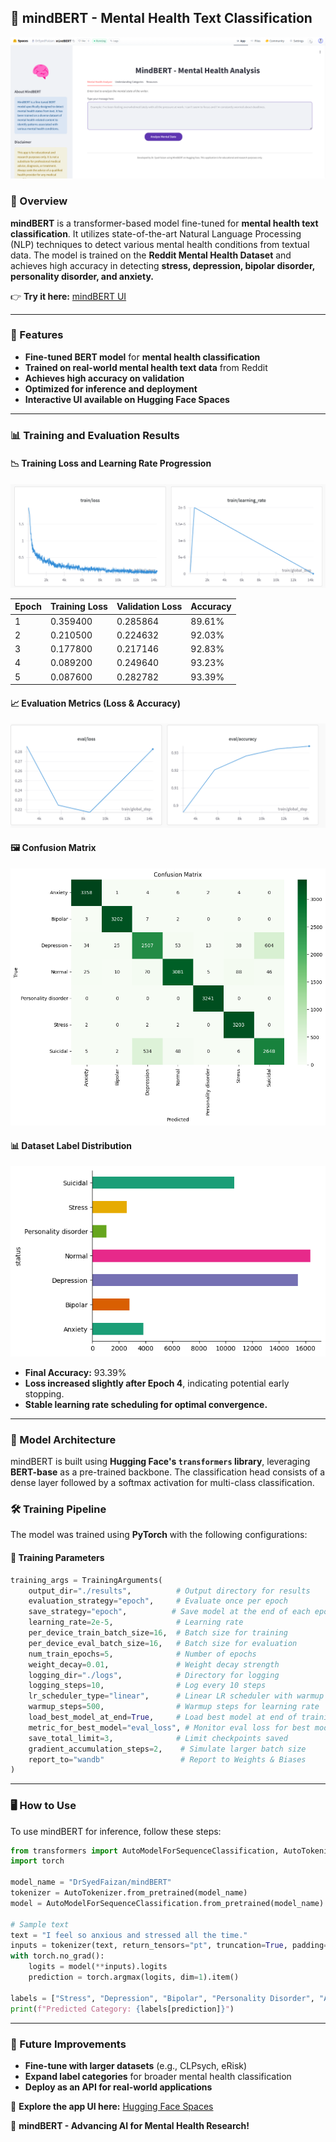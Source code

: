 ## 🧠 mindBERT - Mental Health Text Classification

![mindBERT UI](https://github.com/SYEDFAIZAN1987/mindBERT/blob/main/mindBERTUI.png)

### 🚀 Overview
**mindBERT** is a transformer-based model fine-tuned for **mental health text classification**. It utilizes state-of-the-art Natural Language Processing (NLP) techniques to detect various mental health conditions from textual data. The model is trained on the **Reddit Mental Health Dataset** and achieves high accuracy in detecting **stress, depression, bipolar disorder, personality disorder, and anxiety.**

👉 **Try it here:** [mindBERT UI](https://huggingface.co/spaces/DrSyedFaizan/mindBERT)

---

### 📌 Features
- **Fine-tuned BERT model** for **mental health classification**
- **Trained on real-world mental health text data** from Reddit
- **Achieves high accuracy on validation**
- **Optimized for inference and deployment**
- **Interactive UI available on Hugging Face Spaces**

---

### 📊 Training and Evaluation Results

#### **📉 Training Loss and Learning Rate Progression**
![Training Loss & Learning Rate](https://github.com/SYEDFAIZAN1987/mindBERT/blob/main/traininglossandlearningrate.png)

| Epoch | Training Loss | Validation Loss | Accuracy |
|-------|--------------|----------------|----------|
| 1     | 0.359400     | 0.285864       | 89.61%   |
| 2     | 0.210500     | 0.224632       | 92.03%   |
| 3     | 0.177800     | 0.217146       | 92.83%   |
| 4     | 0.089200     | 0.249640       | 93.23%   |
| 5     | 0.087600     | 0.282782       | 93.39%   |

#### **📈 Evaluation Metrics (Loss & Accuracy)**
![Evaluation Results](https://github.com/SYEDFAIZAN1987/mindBERT/blob/main/evalpics.png)

#### **🖼️ Confusion Matrix**
![Confusion Matrix](https://github.com/SYEDFAIZAN1987/mindBERT/blob/main/confusionmatrix.png)

#### **📊 Dataset Label Distribution**
![Dataset Labels](https://github.com/SYEDFAIZAN1987/mindBERT/blob/main/datasetlabelsbarh.png)

- **Final Accuracy:** 93.39%
- **Loss increased slightly after Epoch 4**, indicating potential early stopping.
- **Stable learning rate scheduling for optimal convergence.**

---

### 🔧 Model Architecture
mindBERT is built using **Hugging Face's `transformers` library**, leveraging **BERT-base** as a pre-trained backbone. The classification head consists of a dense layer followed by a softmax activation for multi-class classification.

### 🛠 Training Pipeline
The model was trained using **PyTorch** with the following configurations:

#### **🔧 Training Parameters**
```python
training_args = TrainingArguments(
    output_dir="./results",          # Output directory for results
    evaluation_strategy="epoch",     # Evaluate once per epoch
    save_strategy="epoch",          # Save model at the end of each epoch
    learning_rate=2e-5,              # Learning rate
    per_device_train_batch_size=16,  # Batch size for training
    per_device_eval_batch_size=16,   # Batch size for evaluation
    num_train_epochs=5,              # Number of epochs
    weight_decay=0.01,               # Weight decay strength
    logging_dir="./logs",            # Directory for logging
    logging_steps=10,                # Log every 10 steps
    lr_scheduler_type="linear",      # Linear LR scheduler with warmup
    warmup_steps=500,                # Warmup steps for learning rate
    load_best_model_at_end=True,     # Load best model at end of training
    metric_for_best_model="eval_loss", # Monitor eval loss for best model
    save_total_limit=3,              # Limit checkpoints saved
    gradient_accumulation_steps=2,    # Simulate larger batch size
    report_to="wandb"                 # Report to Weights & Biases
)
```

---

### 🖥 How to Use
To use mindBERT for inference, follow these steps:

```python
from transformers import AutoModelForSequenceClassification, AutoTokenizer
import torch

model_name = "DrSyedFaizan/mindBERT"
tokenizer = AutoTokenizer.from_pretrained(model_name)
model = AutoModelForSequenceClassification.from_pretrained(model_name)

# Sample text
text = "I feel so anxious and stressed all the time."
inputs = tokenizer(text, return_tensors="pt", truncation=True, padding=True)
with torch.no_grad():
    logits = model(**inputs).logits
    prediction = torch.argmax(logits, dim=1).item()

labels = ["Stress", "Depression", "Bipolar", "Personality Disorder", "Anxiety"]
print(f"Predicted Category: {labels[prediction]}")
```

---

### 📌 Future Improvements
- **Fine-tune with larger datasets** (e.g., CLPsych, eRisk)
- **Expand label categories** for broader mental health classification
- **Deploy as an API for real-world applications**

🔗 **Explore the app UI here:** [Hugging Face Spaces](https://huggingface.co/spaces/DrSyedFaizan/mindBERT)

🚀 **mindBERT - Advancing AI for Mental Health Research!**
